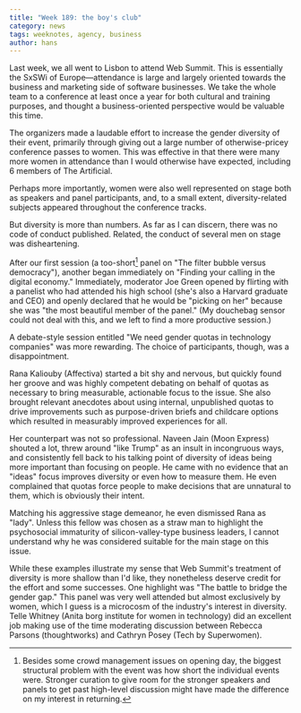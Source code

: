 ```yaml
---
title: "Week 189: the boy's club"
category: news
tags: weeknotes, agency, business
author: hans
---
```


Last week, we all went to Lisbon to attend Web Summit. This is essentially the SxSWi of Europe—attendance is large and largely oriented towards the business and marketing side of software businesses. We take the whole team to a conference at least once a year for both cultural and training purposes, and thought a business-oriented perspective would be valuable this time.

The organizers made a laudable effort to increase the gender diversity of their event, primarily through giving out a large number of otherwise-pricey conference passes to women. This was effective in that there were many more women in attendance than I would otherwise have expected, including 6 members of The Artificial.

Perhaps more importantly, women were also well represented on stage both as speakers and panel participants, and, to a small extent, diversity-related subjects appeared throughout the conference tracks.

But diversity is more than numbers. As far as I can discern, there was no code of conduct published. Related, the conduct of several men on stage was disheartening.

After our first session (a too-short[^1] panel on "The filter bubble versus democracy"), another began immediately on "Finding your calling in the digital economy." Immediately, moderator Joe Green opened by flirting with a panelist who had attended his high school (she's also a Harvard graduate and CEO) and openly declared that he would be "picking on her" because she was "the most beautiful member of the panel." (My douchebag sensor could not deal with this, and we left to find a more productive session.)

A debate-style session entitled "We need gender quotas in technology companies" was more rewarding. The choice of participants, though, was a disappointment.

Rana Kaliouby (Affectiva) started a bit shy and nervous, but quickly found her groove and was highly competent debating on behalf of quotas as necessary to bring measurable, actionable focus to the issue. She also brought relevant anecdotes about using internal, unpublished quotas to drive improvements such as purpose-driven briefs and childcare options which resulted in measurably improved experiences for all.

Her counterpart was not so professional. Naveen Jain (Moon Express) shouted a lot, threw around "like Trump" as an insult in incongruous ways, and consistently fell back to his talking point of diversity of ideas being more important than focusing on people. He came with no evidence that an "ideas" focus improves diversity or even how to measure them. He even complained that quotas force people to make decisions that are unnatural to them, which is obviously their intent.

Matching his aggressive stage demeanor, he even dismissed Rana as "lady". Unless this fellow was chosen as a straw man to highlight the psychosocial immaturity of silicon-valley-type business leaders, I cannot understand why he was considered suitable for the main stage on this issue.

While these examples illustrate my sense that Web Summit's treatment of diversity is more shallow than I'd like, they nonetheless deserve credit for the effort and some successes. One highlight was "The battle to bridge the gender gap." This panel was very well attended but almost exclusively by women, which I guess is a microcosm of the industry's interest in diversity. Telle Whitney (Anita borg institute for women in technology) did an excellent job making use of the time moderating discussion between Rebecca Parsons (thoughtworks) and Cathryn Posey (Tech by Superwomen).

[^1]:	Besides some crowd management issues on opening day, the biggest structural problem with the event was how short the individual events were. Stronger curation to give room for the stronger speakers and panels to get past high-level discussion might have made the difference on my interest in returning.